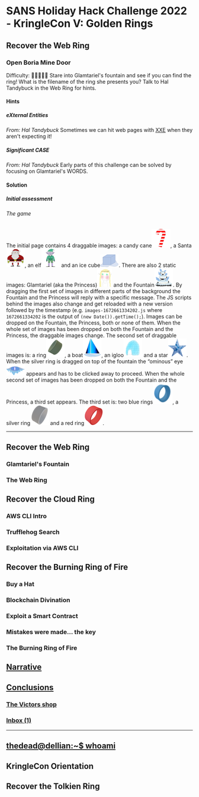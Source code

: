 # SANS Holiday Hack Challenge 2022 - KringleCon V: Golden Rings
## Recover the Web Ring
### Open Boria Mine Door
Difficulty: :christmas_tree::christmas_tree::christmas_tree::christmas_tree::christmas_tree:
Stare into Glamtariel's fountain and see if you can find the ring! What is the filename of the ring she presents you? Talk to Hal Tandybuck in the Web Ring for hints.

#### Hints
##### eXternal Entities
*From: Hal Tandybuck*
Sometimes we can hit web pages with [XXE](https://owasp.org/www-community/vulnerabilities/XML_External_Entity_(XXE)_Processing) when they aren't expecting it!

##### Significant CASE
*From: Hal Tandybuck*
Early parts of this challenge can be solved by focusing on Glamtariel's WORDS.

#### Solution
##### Initial assessment
###### The game
The initial page contains 4 draggable images: a candy cane![candyCane](imgs/candyCane.png), a Santa![santa](imgs/santa.png), an elf![elf](imgs/elf.png) and an ice cube![iceCube](imgs/iceCube.png). There are also 2 static images: Glamtariel (aka the Princess)[![princess](imgs/princessSmall.png)](imgs/princess.png) and the Fountain[![fountain](imgs/fountainSmall.png)](imgs/fountain.png).
By dragging the first set of images in different parts of the background the Fountain and the Princess will reply with a specific message. The JS scripts behind the images also change and get reloaded with a new version followed by the timestamp (e.g. `images-1672661334202.js` where `1672661334202` is the output of `(new Date()).getTime();`). Images can be dropped on the Fountain, the Princess, both or none of them. When the whole set of images has been dropped on both the Fountain and the Princess, the draggable images change. The second set of draggable images is: a ring![ring](imgs/ring.png), a boat![boat](imgs/boat.png), an igloo![igloo](imgs/igloo.png) and a star![star](imgs/star.png). When the silver ring is dragged on top of the fountain the “ominous” eye[![ominousEye](imgs/ominousEyeSmall.png)](imgs/ominousEye.png) appears and has to be clicked away to proceed. When the whole second set of images has been dropped on both the Fountain and the Princess, a third set appears. The third set is: two blue rings![blueRing](imgs/blueRing.png), a silver ring![silverRing](imgs/silverRing.png) and a red ring![redRing](imgs/redRing.png).

---
## Recover the Web Ring
### Glamtariel's Fountain
### The Web Ring
## Recover the Cloud Ring
### AWS CLI Intro
### Trufflehog Search
### Exploitation via AWS CLI
## Recover the Burning Ring of Fire
### Buy a Hat
### Blockchain Divination
### Exploit a Smart Contract
### Mistakes were made... the key
### The Burning Ring of Fire
## [Narrative](/README.md#narrative)
## [Conclusions](/README.md#conclusions)
### [The Victors shop](/README.md#the-victors-shop)
### [Inbox (1)](/README.md#inbox-1)
---
## [thedead@dellian:~$ whoami](/README.md#thedeaddellian-whoami)
## KringleCon Orientation
## Recover the Tolkien Ring
